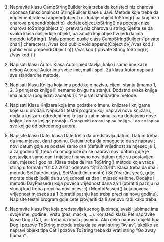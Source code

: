 1) Napravite klasu CampStringBuilder koja treba da koristeci niz charova oponasa
funkcionalnost StringBuilder klase u Javi. Metode koje treba da implementirate
su
append(object o) ­ dodaje object.toString() na kraj niza charova
prepend(object o) ­ dodaje object.toString() na pocetak niza charova
toString(object o) ­ pretvara niz charova u string.
Sjetite se da svaka klasa nasljeduje objekt, pa za bilo koji objekt vrijedi da ima
metodu toString().
Mala pomoc:
public class CampStringBuilder {
private char[] characters;
//vas kod
public void append(Object o){
//vas kod
}
public void prepend(Object o){
//vas kod
}
private String toString(){
//vas kod
}
}

2) Napisati klasu Autor. Klasa Autor predstavlja, kako i samo ime kaze nekog
Autora. Autor ima svoje ime, mail i spol. Za klasu Autor napisati sve standardne
metode.

3) Napisati klasu Knjiga koja ima podatke o nazivu, cijeni, stanju (imamo 1, 2, 3
primjerka knjige ili nemamo knjigu na stanju). Dodatno svaka knjiga ima autora
(pogledati zadatak 1). Napisati standardne metode.

4) Napisati Klasu Knjizara koja ima podatke o imenu knjizare I knjigama koje su u
prodaji. Napisati I testni program koji napravi novu knjizaru, doda u knjizaru
odredeni broj knjiga a zatim simulira da dodajemo nove knjige I da se knjige
prodaju. Omoguciti da se ispisu knjige. I da se ispisu sve knjige od odredenog
autora.

5) Napisite klasu Date, klasa Date treba da predstavlja datum. Datum treba da ima
mjesec, dan i godinu. Datum treba da omogucite da se napravit novi datum gdje
se postavi samo dan (default vrijednost za mjesec je 1, a za godinu 1), treba da
omogucite da se napravi novi datum gdje je postavljen samo dan i mjesec i
naravno novi datum gdje su postavljeni dan, mjesec i godina. Klasa treba da ima
ToString() metodu koja vraca string u formatu “01.02.2013” odnosno
“31.12.2014”. Klasa treba da ima i metode SetDate(int day), SetMonth(int month)
i SetYear(int year), gdje morate obezbijediti da su vrijednosti za dan i mjesec
validne. Dodajte i metodu DayPassed() koja poveca vrijednost dana za 1 (obratiti
paznju na slucaj kad treba preci na novi mjesec) i MonthPassed() koja poveca
vrijednost mjeseca za 1 (obratiti paznju kad treba preci na novu godinu). Napisite
testni program gdje cete provjeriti da li sve ovo radi kako treba.

6) Napravite klasu Pet koja predstavlja kucnog ljubimca, svaki ljubimac ima svoje
ime, godine i vrstu (pas, macka, …).
Koristeci klasu Pet napravite klase Dog i Cat, psi treba da imaju pasminu. Ako
neko napravi objekt tipa Dog i pozove ToString metodu treba da se vrati string
“Av av”, ukoliko se napravi objekt tipa Cat i pozove ToString treba da vrati string
“Go away human”.
